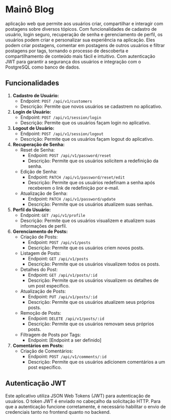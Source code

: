# Mainô Blog

aplicação web que permite aos usuários criar, compartilhar e interagir com postagens sobre diversos tópicos. Com funcionalidades de cadastro de usuário, login seguro, recuperação de senha e gerenciamento de perfil, os usuários podem criar e personalizar sua experiência na aplicação. Eles podem criar postagens, comentar em postagens de outros usuários e filtrar postagens por tags, tornando o processo de descoberta e compartilhamento de conteúdo mais fácil e intuitivo. Com autenticação JWT para garantir a segurança dos usuários e integração com o PostgreSQL como banco de dados.

## Funcionalidades

1. **Cadastro de Usuário:**
   - Endpoint: `POST /api/v1/customers`
   - Descrição: Permite que novos usuários se cadastrem no aplicativo.
2. **Login de Usuário:**
   - Endpoint: `POST /api/v1/session/login`
   - Descrição: Permite que os usuários façam login no aplicativo.
3. **Logout de Usuário:**
   - Endpoint: `POST /api/v1/session/logout`
   - Descrição: Permite que os usuários façam logout do aplicativo.
4. **Recuperação de Senha:**
   - Reset de Senha:
     - Endpoint: `POST /api/v1/password/reset`
     - Descrição: Permite que os usuários solicitem a redefinição da senha.
   - Edição de Senha:
     - Endpoint: `PATCH /api/v1/password/reset/edit`
     - Descrição: Permite que os usuários redefinam a senha após receberem o link de redefinição por e-mail.
   - Atualização de Senha:
     - Endpoint: `PATCH /api/v1/password/update`
     - Descrição: Permite que os usuários atualizem suas senhas.
5. **Perfil do Usuário:**
   - Endpoint: `GET /api/v1/profile`
   - Descrição: Permite que os usuários visualizem e atualizem suas informações de perfil.
6. **Gerenciamento de Posts:**
   - Criação de Posts:
     - Endpoint: `POST /api/v1/posts`
     - Descrição: Permite que os usuários criem novos posts.
   - Listagem de Posts:
     - Endpoint: `GET /api/v1/posts`
     - Descrição: Permite que os usuários visualizem todos os posts.
   - Detalhes do Post:
     - Endpoint: `GET /api/v1/posts/:id`
     - Descrição: Permite que os usuários visualizem os detalhes de um post específico.
   - Atualização de Posts:
     - Endpoint: `PUT /api/v1/posts/:id`
     - Descrição: Permite que os usuários atualizem seus próprios posts.
   - Remoção de Posts:
     - Endpoint: `DELETE /api/v1/posts/:id`
     - Descrição: Permite que os usuários removam seus próprios posts.
   - Filtragem de Posts por Tags:
     - Endpoint: [Endpoint a ser definido]
7. **Comentários em Posts:**
   - Criação de Comentários:
     - Endpoint: `POST /api/v1/comments/:id`
     - Descrição: Permite que os usuários adicionem comentários a um post específico.

## Autenticação JWT

Este aplicativo utiliza JSON Web Tokens (JWT) para autenticação de usuários. O token JWT é enviado no cabeçalho da solicitação HTTP. Para que a autenticação funcione corretamente, é necessário habilitar o envio de credenciais tanto no frontend quanto no backend.

